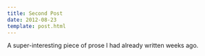 ```yaml
---
title: Second Post
date: 2012-08-23
template: post.html
---
```


A super-interesting piece of prose I had already written weeks ago.
